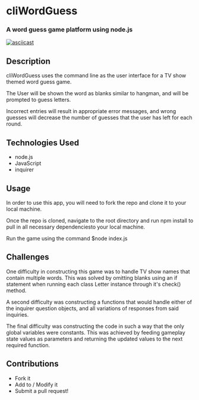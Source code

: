 # cliWordGuess
### A word guess game platform using node.js

[![asciicast](https://asciinema.org/a/J0c979HsasIWamlUoAuLAs2Ft.svg)](https://asciinema.org/a/J0c979HsasIWamlUoAuLAs2Ft)

## Description

cliWordGuess uses the command line as the user interface for a TV show themed word guess game.

The User will be shown the word as blanks similar to hangman, and will be prompted to guess letters.

Incorrect entries will result in appropriate error messages, and wrong guesses will decrease the number of guesses that the user has left for each round.

## Technologies Used
- node.js
- JavaScript
- inquirer 


## Usage

In order to use this app, you will need to fork the repo and clone it to your local machine.

Once the repo is cloned, navigate to the root directory and run npm install to pull in all necessary dependenciesto your local machine.

Run the game using the command $node index.js

## Challenges

One difficulty in constructing this game was to handle TV show names that contain multiple words. This was solved by omitting blanks using an if statement when running each class Letter instance through it's check() method.

A second difficulty was constructing a functions that would handle either of the inquirer question objects, and all variations of responses from said inquiries.

The final difficulty was constructing the code in such a way that the only global variables were constants. This was achieved by feeding gameplay state values as parameters and returning the updated values to the next required function.

## Contributions

- Fork it
- Add to / Modify it
- Submit a pull request!
